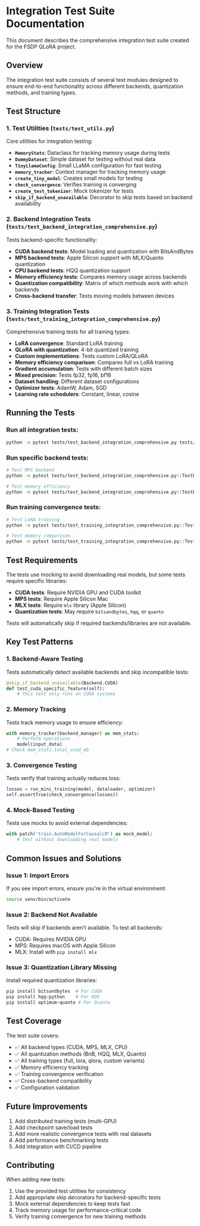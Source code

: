 # Integration Test Suite Documentation

This document describes the comprehensive integration test suite created for the FSDP QLoRA project.

## Overview

The integration test suite consists of several test modules designed to ensure end-to-end functionality across different backends, quantization methods, and training types.

## Test Structure

### 1. Test Utilities (`tests/test_utils.py`)

Core utilities for integration testing:

- **`MemoryStats`**: Dataclass for tracking memory usage during tests
- **`DummyDataset`**: Simple dataset for testing without real data
- **`TinyLlamaConfig`**: Small LLaMA configuration for fast testing
- **`memory_tracker`**: Context manager for tracking memory usage
- **`create_tiny_model`**: Creates small models for testing
- **`check_convergence`**: Verifies training is converging
- **`create_test_tokenizer`**: Mock tokenizer for tests
- **`skip_if_backend_unavailable`**: Decorator to skip tests based on backend availability

### 2. Backend Integration Tests (`tests/test_backend_integration_comprehensive.py`)

Tests backend-specific functionality:

- **CUDA backend tests**: Model loading and quantization with BitsAndBytes
- **MPS backend tests**: Apple Silicon support with MLX/Quanto quantization
- **CPU backend tests**: HQQ quantization support
- **Memory efficiency tests**: Compares memory usage across backends
- **Quantization compatibility**: Matrix of which methods work with which backends
- **Cross-backend transfer**: Tests moving models between devices

### 3. Training Integration Tests (`tests/test_training_integration_comprehensive.py`)

Comprehensive training tests for all training types:

- **LoRA convergence**: Standard LoRA training
- **QLoRA with quantization**: 4-bit quantized training
- **Custom implementations**: Tests custom LoRA/QLoRA
- **Memory efficiency comparison**: Compares full vs LoRA training
- **Gradient accumulation**: Tests with different batch sizes
- **Mixed precision**: Tests fp32, fp16, bf16
- **Dataset handling**: Different dataset configurations
- **Optimizer tests**: AdamW, Adam, SGD
- **Learning rate schedulers**: Constant, linear, cosine

## Running the Tests

### Run all integration tests:
```bash
python -m pytest tests/test_backend_integration_comprehensive.py tests/test_training_integration_comprehensive.py -v
```

### Run specific backend tests:
```bash
# Test MPS backend
python -m pytest tests/test_backend_integration_comprehensive.py::TestBackendIntegrationComprehensive::test_mps_model_loading_and_quantization -v

# Test memory efficiency
python -m pytest tests/test_backend_integration_comprehensive.py::TestBackendIntegrationComprehensive::test_backend_memory_efficiency -v
```

### Run training convergence tests:
```bash
# Test LoRA training
python -m pytest tests/test_training_integration_comprehensive.py::TestTrainingIntegrationComprehensive::test_lora_training_convergence -v

# Test memory comparison
python -m pytest tests/test_training_integration_comprehensive.py::TestTrainingIntegrationComprehensive::test_training_memory_efficiency_comparison -v
```

## Test Requirements

The tests use mocking to avoid downloading real models, but some tests require specific libraries:

- **CUDA tests**: Require NVIDIA GPU and CUDA toolkit
- **MPS tests**: Require Apple Silicon Mac
- **MLX tests**: Require `mlx` library (Apple Silicon)
- **Quantization tests**: May require `bitsandbytes`, `hqq`, or `quanto`

Tests will automatically skip if required backends/libraries are not available.

## Key Test Patterns

### 1. Backend-Aware Testing
Tests automatically detect available backends and skip incompatible tests:
```python
@skip_if_backend_unavailable(Backend.CUDA)
def test_cuda_specific_feature(self):
    # This test only runs on CUDA systems
```

### 2. Memory Tracking
Tests track memory usage to ensure efficiency:
```python
with memory_tracker(backend_manager) as mem_stats:
    # Perform operations
    model(input_data)
# Check mem_stats.total_used_mb
```

### 3. Convergence Testing
Tests verify that training actually reduces loss:
```python
losses = run_mini_training(model, dataloader, optimizer)
self.assertTrue(check_convergence(losses))
```

### 4. Mock-Based Testing
Tests use mocks to avoid external dependencies:
```python
with patch('train.AutoModelForCausalLM') as mock_model:
    # Test without downloading real models
```

## Common Issues and Solutions

### Issue 1: Import Errors
If you see import errors, ensure you're in the virtual environment:
```bash
source venv/bin/activate
```

### Issue 2: Backend Not Available
Tests will skip if backends aren't available. To test all backends:
- CUDA: Requires NVIDIA GPU
- MPS: Requires macOS with Apple Silicon
- MLX: Install with `pip install mlx`

### Issue 3: Quantization Library Missing
Install required quantization libraries:
```bash
pip install bitsandbytes  # For CUDA
pip install hqq-python    # For HQQ
pip install optimum-quanto # For Quanto
```

## Test Coverage

The test suite covers:
- ✅ All backend types (CUDA, MPS, MLX, CPU)
- ✅ All quantization methods (BnB, HQQ, MLX, Quanto)
- ✅ All training types (full, lora, qlora, custom variants)
- ✅ Memory efficiency tracking
- ✅ Training convergence verification
- ✅ Cross-backend compatibility
- ✅ Configuration validation

## Future Improvements

1. Add distributed training tests (multi-GPU)
2. Add checkpoint save/load tests
3. Add more realistic convergence tests with real datasets
4. Add performance benchmarking tests
5. Add integration with CI/CD pipeline

## Contributing

When adding new tests:
1. Use the provided test utilities for consistency
2. Add appropriate skip decorators for backend-specific tests
3. Mock external dependencies to keep tests fast
4. Track memory usage for performance-critical code
5. Verify training convergence for new training methods